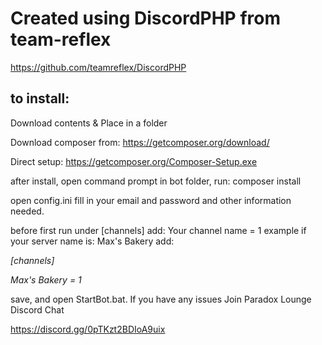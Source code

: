 Created using DiscordPHP from team-reflex
======

https://github.com/teamreflex/DiscordPHP


to install:
------



Download contents & Place in a folder



Download composer from: https://getcomposer.org/download/



Direct setup: https://getcomposer.org/Composer-Setup.exe



after install, open command prompt in bot folder, run: composer install


open config.ini fill in your email and password and other information needed.

before first run under [channels] add: Your channel name = 1
example if your server name is: Max's Bakery add: 


*[channels]*

*Max's Bakery = 1*


save, and open StartBot.bat. If you have any issues Join Paradox Lounge Discord Chat


https://discord.gg/0pTKzt2BDIoA9uix

